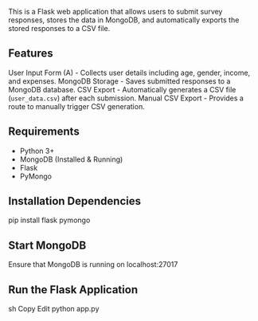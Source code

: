 This is a Flask web application that allows users to submit survey responses, stores the data in MongoDB, and automatically exports the stored responses to a CSV file.

## Features
User Input Form (A) - Collects user details including age, gender, income, and expenses.
MongoDB Storage - Saves submitted responses to a MongoDB database.
CSV Export -  Automatically generates a CSV file (`user_data.csv`) after each submission.
Manual CSV Export - Provides a route to manually trigger CSV generation.

## Requirements
- Python 3+
- MongoDB (Installed & Running)
- Flask
- PyMongo



## Installation Dependencies
pip install flask pymongo


## Start MongoDB
Ensure that MongoDB is running on localhost:27017


## Run the Flask Application
sh
Copy
Edit
python app.py
